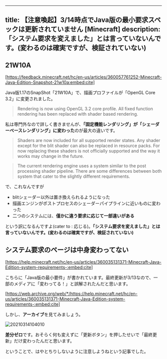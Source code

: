 
---
title: 【注意喚起】3/14時点でJava版の最小要求スペックは更新されていません [Minecraft]
description: 「システム要求を変えました」とは言っていないんです。(変わるのは確実ですが、検証されていない)
---

## 21W10A

[https://feedback.minecraft.net/hc/en-us/articles/360057761252-Minecraft-Java-Edition-Snapshot-21w10a:embed:cite]

Java版1.17のSnapShot「21W10A」で、描画プロファイルが「OpenGL Core 3.2」に変更されました。

>Rendering is now using OpenGL 3.2 core profile. All fixed function rendering has been replaced with shader based rendering.

私は専門外なので詳しく書きませんが、**「固定機能レンダリング」が「シェーダーベースレンダリング」に変わった**のが最大の違いです。

>Shaders are now included for all supported render states. Any shader except for the blit shader can also be replaced in resource packs. For now replacing these shaders is not officially supported and the way it works may change in the future.

>The current rendering engine uses a system similar to the post processing shader pipeline. There are some differences between both system that cater to the slightly different requirements.

で、これなんですが

- blitシェーダー以外は置き換えられるようになった
- 描画エンジンがポストプロセスのシェーダーパイプラインに近いものに変わった
- 二つのシステムには、**僅かに違う要求に応じて一部違いがある**

という訳になるんですよ(cater to : 応じる)。**「システム要求を変えました」とは言っていないんです。(変わるのは確実ですが、検証されていない)**

## システム要求のページは中身変わってない

[https://help.minecraft.net/hc/en-us/articles/360035131371-Minecraft-Java-Edition-system-requirements-:embed:cite]

こちらに「Java版の最小要件」が書かれています。最終更新が3/13なので、一部のメディアに「変わってる！」と誤解されたんだと思います。

[https://web.archive.org/web/*/https://help.minecraft.net/hc/en-us/articles/360035131371-Minecraft-Java-Edition-system-requirements-:embed:cite]

しかし、**アーカイブ**を見てみましょう。

![20210314104010](https://images.ctfassets.net/44sq8tmkumx2/6hnV1tZ3kxzPH1MiCdiGpB/415d0feb8e8525db9ccafe33efe2449a/20210314104010.png)

**差分ゼロ**です。おそらく何も変えずに「更新ボタン」を押したせいで「最終更新」だけ変わったんだと思います。

ということで、はやとちりしないように注意しようねという記事でした。